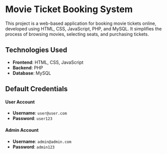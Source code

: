 # Movie Ticket Booking System  

This project is a web-based application for booking movie tickets online, developed using HTML, CSS, JavaScript, PHP, and MySQL. It simplifies the process of browsing movies, selecting seats, and purchasing tickets.

## Technologies Used  

- **Frontend**: HTML, CSS, JavaScript  
- **Backend**: PHP  
- **Database**: MySQL  

## Default Credentials  

#### User Account  
- **Username**: `user@user.com`  
- **Password**: `user123`  

#### Admin Account  
- **Username**: `admin@admin.com`  
- **Password**: `admin123`  
